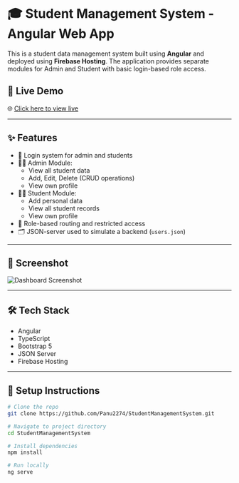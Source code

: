 # 🎓 Student Management System - Angular Web App

This is a student data management system built using **Angular** and deployed using **Firebase Hosting**. The application provides separate modules for Admin and Student with basic login-based role access.

## 🚀 Live Demo

🌐 [Click here to view live](https://studentmanagementsystem-dc835.web.app/)

---

## ✨ Features

- 🔐 Login system for admin and students
- 🧑‍💼 Admin Module:
  - View all student data
  - Add, Edit, Delete (CRUD operations)
  - View own profile
- 🧑‍🎓 Student Module:
  - Add personal data
  - View all student records
  - View own profile
- 🔁 Role-based routing and restricted access
- 🗂️ JSON-server used to simulate a backend (`users.json`)


---

## 📸 Screenshot

![Dashboard Screenshot](./assets/screenshot.png)

---

## 🛠️ Tech Stack

- Angular
- TypeScript
- Bootstrap 5
- JSON Server
- Firebase Hosting

---

## 🔧 Setup Instructions

```bash
# Clone the repo
git clone https://github.com/Panu2274/StudentManagementSystem.git

# Navigate to project directory
cd StudentManagementSystem

# Install dependencies
npm install

# Run locally
ng serve
